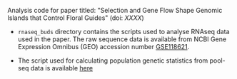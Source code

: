 Analysis code for paper titled:
"Selection and Gene Flow Shape Genomic Islands that Control Floral Guides" 
(doi: _XXXX_)

* `rnaseq_buds` directory contains the scripts used to analyse RNAseq data used in the paper. 
The raw sequence data is available from NCBI Gene Expression Omnibus (GEO) accession number [GSE118621](https://www.ncbi.nlm.nih.gov/geo/query/acc.cgi?acc=GSE118621).

* The script used for calculating population genetic statistics from pool-seq 
data is available [here](https://github.com/dfield007/slidingWindows)

